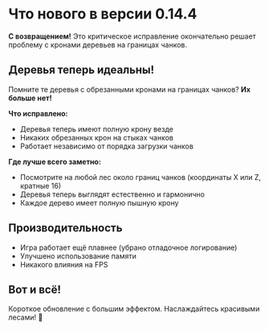 # Что нового в версии 0.14.4

**С возвращением!** Это критическое исправление окончательно решает проблему с кронами деревьев на границах чанков.

## Деревья теперь идеальны!

Помните те деревья с обрезанными кронами на границах чанков? **Их больше нет!**

**Что исправлено:**
- Деревья теперь имеют полную крону везде
- Никаких обрезанных крон на стыках чанков
- Работает независимо от порядка загрузки чанков

**Где лучше всего заметно:**
- Посмотрите на любой лес около границ чанков (координаты X или Z, кратные 16)
- Деревья теперь выглядят естественно и гармонично
- Каждое дерево имеет полную пышную крону

## Производительность

- Игра работает ещё плавнее (убрано отладочное логирование)
- Улучшено использование памяти
- Никакого влияния на FPS

## Вот и всё!

Короткое обновление с большим эффектом. Наслаждайтесь красивыми лесами! 🌳
